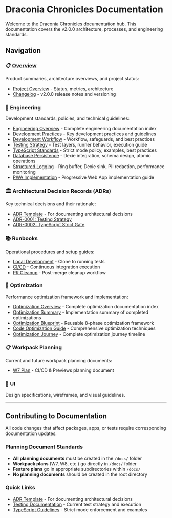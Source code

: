 # Draconia Chronicles Documentation

Welcome to the Draconia Chronicles documentation hub. This documentation covers the v2.0.0
architecture, processes, and engineering standards.

## Navigation

### 📋 [Overview](./overview/README.md)

Product summaries, architecture overviews, and project status:

- [Project Overview](./overview/README.md) - Status, metrics, architecture
- [Changelog](./overview/changelog.md) - v2.0.0 release notes and versioning

### 🔧 Engineering

Development standards, policies, and technical guidelines:

- [Engineering Overview](./engineering/README.md) - Complete engineering documentation index
- [Development Practices](./engineering/dev-practices.md) - Key development practices and guidelines
- [Development Workflow](./engineering/development-workflow.md) - Workflow, safeguards, and best practices
- [Testing Strategy](./engineering/testing.md) - Test layers, runner behavior, execution guide
- [TypeScript Standards](./engineering/typescript.md) - Strict mode policy, examples, best practices
- [Database Persistence](./engineering/database-persistence.md) - Dexie integration, schema design,
  atomic operations
- [Structured Logging](./engineering/structured-logging.md) - Ring buffer, Dexie sink, PII redaction,
  performance monitoring
- [PWA Implementation](./engineering/pwa-implementation.md) - Progressive Web App implementation guide

### 🏛️ Architectural Decision Records (ADRs)

Key technical decisions and their rationale:

- [ADR Template](./adr/TEMPLATE.md) - For documenting architectural decisions
- [ADR-0001: Testing Strategy](./adr/0001-testing-strategy.md)
- [ADR-0002: TypeScript Strict Gate](./adr/0002-typescript-strict-gate.md)

### 📚 Runbooks

Operational procedures and setup guides:

- [Local Development](./runbooks/local-dev.md) - Clone to running tests
- [CI/CD](./runbooks/ci.md) - Continuous integration execution
- [PR Cleanup](./runbooks/pr-cleanup.md) - Post-merge cleanup workflow

### 🚀 Optimization

Performance optimization framework and implementation:

- [Optimization Overview](./optimization/README.md) - Complete optimization documentation index
- [Optimization Summary](./optimization/OPTIMIZATION_SUMMARY.md) - Implementation summary of completed optimizations
- [Optimization Blueprint](./optimization/OPTIMIZATION_BLUEPRINT.md) - Reusable 8-phase optimization framework
- [Code Optimization Guide](./optimization/CODE_OPTIMIZATION_GUIDE.md) - Comprehensive optimization techniques
- [Optimization Journey](./optimization/OPTIMIZATION_JOURNEY_SUMMARY.md) - Complete optimization journey timeline

### 📋 Workpack Planning

Current and future workpack planning documents:

- [W7 Plan](./W7Plan.md) - CI/CD & Previews planning document

### 🎨 UI

Design specifications, wireframes, and visual guidelines.

---

## Contributing to Documentation

All code changes that affect packages, apps, or tests require corresponding documentation
updates.

### Planning Document Standards

- **All planning documents** must be created in the `/docs/` folder
- **Workpack plans** (W7, W8, etc.) go directly in `/docs/` folder
- **Feature plans** go in appropriate subdirectories within `/docs/`
- **No planning documents** should be created in the root directory

### Quick Links

- [ADR Template](./adr/TEMPLATE.md) - For documenting architectural decisions
- [Testing Documentation](./engineering/testing.md) - Current test strategy and execution
- [TypeScript Guidelines](./engineering/typescript.md) - Strict mode enforcement and examples
